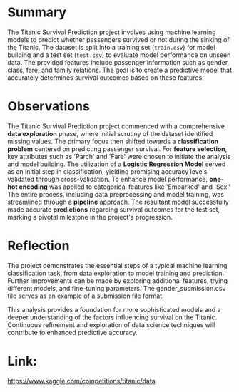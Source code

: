 # Summary

The Titanic Survival Prediction project involves using machine learning models to predict whether passengers survived or not during the sinking of the Titanic. The dataset is split into a training set (`train.csv`) for model building and a test set (`test.csv`) to evaluate model performance on unseen data. The provided features include passenger information such as gender, class, fare, and family relations. The goal is to create a predictive model that accurately determines survival outcomes based on these features.

# Observations

The Titanic Survival Prediction project commenced with a comprehensive **data exploration** phase, where initial scrutiny of the dataset identified missing values. The primary focus then shifted towards a **classification problem** centered on predicting passenger survival. For **feature selection**, key attributes such as 'Parch' and 'Fare' were chosen to initiate the analysis and model building. The utilization of a **Logistic Regression Model** served as an initial step in classification, yielding promising accuracy levels validated through cross-validation. To enhance model performance, **one-hot encoding** was applied to categorical features like 'Embarked' and 'Sex.' The entire process, including data preprocessing and model training, was streamlined through a **pipeline** approach. The resultant model successfully made accurate **predictions** regarding survival outcomes for the test set, marking a pivotal milestone in the project's progression.

# Reflection

The project demonstrates the essential steps of a typical machine learning classification task, from data exploration to model training and prediction. Further improvements can be made by exploring additional features, trying different models, and fine-tuning parameters. The gender_submission.csv file serves as an example of a submission file format.

This analysis provides a foundation for more sophisticated models and a deeper understanding of the factors influencing survival on the Titanic. Continuous refinement and exploration of data science techniques will contribute to enhanced predictive accuracy.

# Link:
https://www.kaggle.com/competitions/titanic/data
